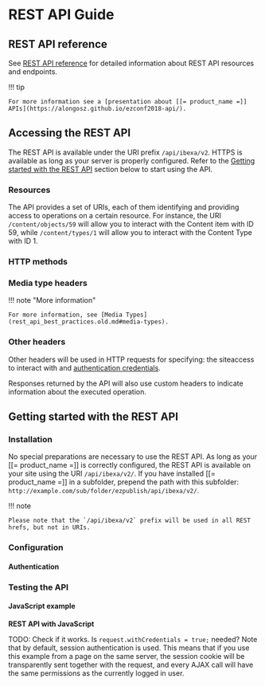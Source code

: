 # REST API Guide


## REST API reference

See [REST API reference](rest_api_reference/rest_api_reference.html) for detailed information about
REST API resources and endpoints.

!!! tip

    For more information see a [presentation about [[= product_name =]] APIs](https://alongosz.github.io/ezconf2018-api/).

## Accessing the REST API

The REST API is available under the URI prefix `/api/ibexa/v2`. HTTPS is available as long as your server is properly configured. Refer to the [Getting started with the REST API](#getting-started-with-the-rest-api) section below to start using the API.

### Resources

The API provides a set of URIs, each of them identifying and providing access to operations on a certain resource. For instance, the URI `/content/objects/59` will allow you to interact with the Content item with ID 59, while `/content/types/1` will allow you to interact with the Content Type with ID 1.

### HTTP methods


### Media type headers

!!! note "More information"

    For more information, see [Media Types](rest_api_best_practices.old.md#media-types).

### Other headers

Other headers will be used in HTTP requests for specifying: the siteaccess to interact with and [authentication credentials](general_rest_usage.old.md#rest-api-authentication).

Responses returned by the API will also use custom headers to indicate information about the executed operation.

## Getting started with the REST API

### Installation

No special preparations are necessary to use the REST API. As long as your [[= product_name =]] is correctly configured, the REST API is available on your site using the URI `/api/ibexa/v2/`. If you have installed [[= product_name =]] in a subfolder, prepend the path with this subfolder: `http://example.com/sub/folder/ezpublish/api/ibexa/v2/`.

!!! note

    Please note that the `/api/ibexa/v2` prefix will be used in all REST hrefs, but not in URIs.

### Configuration

#### Authentication

### Testing the API

#### JavaScript example

**REST API with JavaScript**

TODO: Check if it works. Is `request.withCredentials = true;` needed?
Note that by default, session authentication is used. This means that if you use this example from a page on the same server, the session cookie will be transparently sent together with the request, and every AJAX call will have the same permissions as the currently logged in user.
